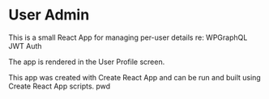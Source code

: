 # User Admin

This is a small React App for managing per-user details re: WPGraphQL JWT Auth

The app is rendered in the User Profile screen.

This app was created with Create React App and can be run and built using Create React App scripts.
pwd

